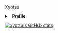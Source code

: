 Xyotsu
<details>
  <summary>&nbsp; <b>Profile</b></summary>
  &nbsp;
</details>


[![xyotsu's GitHub stats](https://github-readme-stats.vercel.app/api?username=xyotsu)](https://github.com/xyotsu/github-readme-stats)
